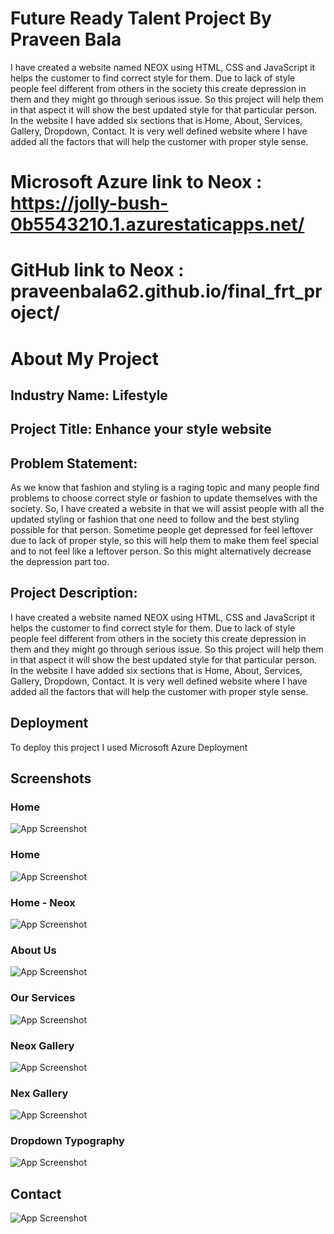 
# Future Ready Talent Project By Praveen Bala

I have created a website named NEOX using HTML, CSS and JavaScript it helps the customer to find correct style for them. Due to lack of style people feel different from others in the society this create depression in them and they might go through serious issue. So this project will help them in that aspect it will show the best updated style for that particular person. In the website I have added six sections that is Home, About, Services, Gallery, Dropdown, Contact. It is very well defined website where I have added all the factors that will help the customer with proper style sense.

# Microsoft Azure link to Neox : https://jolly-bush-0b5543210.1.azurestaticapps.net/

# GitHub link to Neox : praveenbala62.github.io/final_frt_project/

# About My Project

## Industry Name: Lifestyle

## Project Title: Enhance your style website

## Problem Statement:

As we know that fashion and styling is a raging topic and many people find problems to choose correct style or fashion to update themselves with the society. So, I have created a website in that we will assist people with all the updated styling or fashion that one need to follow and the best styling possible for that person. Sometime people get depressed for feel leftover due to lack of proper style, so this will help them to make them feel special and to not feel like a leftover person. So this might alternatively decrease the depression part too.

## Project Description:

I have created a website named NEOX using HTML, CSS and JavaScript it helps the customer to find correct style for them. Due to lack of style people feel different from others in the society this create depression in them and they might go through serious issue. So this project will help them in that aspect it will show the best updated style for that particular person. In the website I have added six sections that is Home, About, Services, Gallery, Dropdown, Contact. It is very well defined website where I have added all the factors that will help the customer with proper style sense.



## Deployment

To deploy this project I used Microsoft Azure Deployment


## Screenshots
### Home

![App Screenshot](https://user-images.githubusercontent.com/105816414/180622184-14335c58-60ff-46d6-823a-8b9e397a21c1.png)
### Home

![App Screenshot](https://user-images.githubusercontent.com/105816414/180621949-657c08b6-8380-443b-a76b-fd359f60f688.png)
### Home - Neox

![App Screenshot](https://user-images.githubusercontent.com/105816414/180622059-1f6a5b80-2178-4ef4-9cf4-39089d232652.png)
### About Us

![App Screenshot](https://user-images.githubusercontent.com/105816414/180622257-fc453565-7d62-4f2c-a711-e2c98269c65f.png)
### Our Services

![App Screenshot](https://user-images.githubusercontent.com/105816414/180622093-7f3aae46-8db6-483a-99fc-b1a96842a273.png)
### Neox Gallery

![App Screenshot](https://user-images.githubusercontent.com/105816414/180622104-ce11c920-fb41-4055-83d5-c7126cb0d62f.png)
### Nex Gallery

![App Screenshot](https://user-images.githubusercontent.com/105816414/180622119-5bffcf8e-60a3-4c70-b252-ce3bbf1eb37c.png)
### Dropdown Typography

![App Screenshot](https://user-images.githubusercontent.com/105816414/180622138-36bebe21-c538-4c50-8a09-4ef4a3cc790a.png)
## Contact

![App Screenshot](https://user-images.githubusercontent.com/105816414/180622146-290ca76a-4f82-4342-b773-aeb6ffb2e28f.png)

